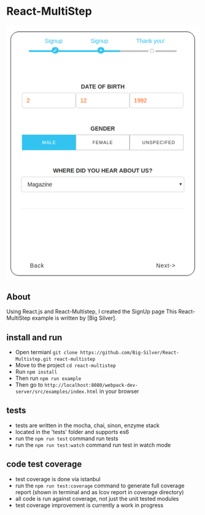 # React-MultiStep

<img width="900" src="src/img/signup.png" border="0" />

## About
Using React.js and React-Multistep, I created the SignUp page 
This React-MultiStep example is written by [Big Silver].

## install and run

- Open termianl `git clone https://github.com/Big-Silver/React-Multistep.git react-multistep`
- Move to the project `cd react-multistep`
- Run `npm install`
- Then run `npm run example`
- Then go to `http://localhost:8080/webpack-dev-server/src/examples/index.html` in your browser


## tests
- tests are written in the mocha, chai, sinon, enzyme stack
- located in the 'tests' folder and supports es6
- run the `npm run test` command run tests
- run the `npm run test:watch` command run test in watch mode

## code test coverage
- test coverage is done via istanbul
- run the `npm run test:coverage` command to generate full coverage report (shown in terminal and as lcov report in coverage directory)
- all code is run against coverage, not just the unit tested modules
- test coverage improvement is currently a work in progress

